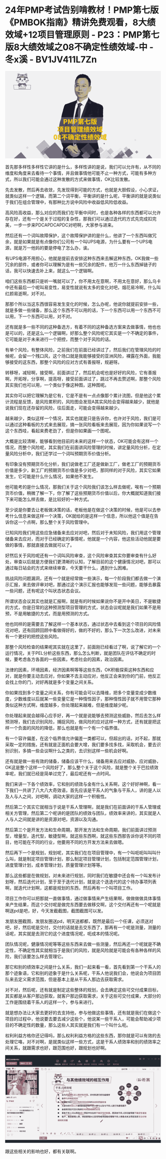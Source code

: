 # 24年PMP考试告别啃教材！PMP第七版《PMBOK指南》精讲免费观看，8大绩效域+12项目管理原则 - P23：PMP第七版8大绩效域之08不确定性绩效域-中 - 冬x溪 - BV1JV411L7Zn

![](img/0bd8adc5d42df1194c47c3ef6475569c_0.png)

首先那多样性多样性它讲的是什么，多样性讲的是说，我们可以允许有，从不同的维度和角度来去看待一个事情，并且做事情他可能不止一种方式，可能有多种方式，所以我们可能会通过这种发散的方式来做事情，OK比较发散。

先去发散，然后再去收敛，先发现得到可能的方式，也就是大胆假设，小心求证，就类似这样一个逻辑，而第二个词平衡，平衡讲的是什么呢，平衡讲的就是说类似于我们在组合管理中，有那种比方说中风险中收益低风险低收益。

高风险高收益，那么对应的而我们在平衡中间时，也是各种各样的东西都可以允许存在好，还有一个是关于过程的复杂性，那我们可以通过迭代的方式先完成扣完美，一步一步来PDCAPDCAPDC对吧啊，大家参与进来。

然后还有一个词叫故障保护，这个故障保护讲的是什么，他讲了一个东西叫做冗余，就是如果就是有点像你们公司有一个叫UPS电源，为什么要有一个UPS电源，就是万一他妈的要是停电了怎么办，诶。

有UPS电源不用担心，他就是提前去安排这种东西来去解这种东西，OK我做一些冗余的部件，或者你可以理解为是有一些冗余的配件，他万一什么东西掉链子的话，我可以快速去补上来，就这么一个逻辑啊。

咱们这些东西都只是听一嘴就可以了，你不用太在意啊，不用太在意好，那么乌卡中还有最后一个呢叫易变性，易变性就说有太多的变化对吧，烟花易冷啊，什么叫红颜易逝啊，对不对。

那那个所以当这东西很容易发生变化的时候，怎么办呢，他说你就提前安排一些，就是多做一些储备，那么这个东西不可以用的话，下一个东西可以用一个东西不可以用，下一个东西可以用，对不对。

还有就是多一些不同的这种备选方，有着不同的这种备选方案来去做事情，他也也是可以的，还是这么一个逻辑啊，好那么整个风险呢它其实是一个不确定的事件，它可能是对于未来进行一个把控，而整个对于风险的话。

有单个风险，有整体风险，之前我们在前面已经讲过了，然后我们在管理风险的时候呢，会留一个残口风，这个场口就是我能够接受的亚洲风险，裸露在外面，我能够接受的这东西，那整个风险的应对方式有善报呀，规避呀。

转移呀，减轻啊，接受啊，前面讲过了，然后机会呢也是好好的风险，它有善报啊，开拓呀，分享啊，提高呀，接受前面讲过了，跳过不再去赘述啊，那整个风险其实我们也可以用，一个类似于像这种图，这种图呢。

其实你可以把它理解为是它有，它是不是有一点点像那个累计流图，但是他这个累计流程是反馈，是风险累积的，风险图会发现A其实风险会变得越来越少，就他是说我们现在还存留的风险，往后面走，可能会变得越来越少。

越来越少，类似这样一个情况，其实也就是只是告诉你，也许对于风险，我们是可以通过这种看板的方式来去展现，搞一张风险看板来去展现，因为你如果说写一个这个东西哇，看起来费老劲了，但是你如果画一个图呢。

大概是比较清晰，能够看到他目前的未来的这样一个状态，OK可能会有这样一个情况，而整个风险呢，其实我们在前面讲风险管理的时候，讲定量风险分析，在定量风险分析中，我们还学过一个词叫预期货币价值分析。

有印象没有预期货币化分析，我们说做老工厂还是做新工厂，做老工厂的预期货币价值是多少，新工厂的预期货币价值是多少对吧，那同样的对于风险，其实它如果发生，它可能是什么什么情况，如果他不发生。

他可能考的是什么情况，那我们关于这个风险我们该怎么样去做呢，唉有一个预期货币价值，稍微了解一下，你了解了这些预期货币价值以后，你大概就知道我们接下来可能怎么样去做，是比较好的一种方式。

至少说是你要去让老板做决策的话，老板他是在做这个决策的时候，他是可以去参考什么信息来做这样一个决策，OK就给的是这样一个信息，所以他这个值是在告诉你这一个点啊，那么整个关于风险管理中。

已知风险我们用这些应急储备来去应对对吧，然后对于未知风险，我们用这个管理储备来去应对，而对于已经确定的事情呢，他就是一个内容，他这些活动他就是要做的事情，那就直接去做就可以了。

好然后关于风险呢还有一个词叫风险审查，这个风险审查其实你要审查有什么好处，审查以后就是方便我们更清晰的认知，了解目前的这个健康情况对吧，那可以通过每日站会的方式来继续审查，今天要干什么，遇到什么困难。

挑战风险问题漏洞，还有一个就是经常做一些演示，每一个阶段我们都去做一个演示汇报，来去做评审对吧，那通过这个演示汇报也能够发现一些问题，能够去暴露一些问题，还有呢这个叫状态状态会议。

所谓状态会议其实也就是汇报啊，就是有的时候如果说你不是开中美日，不是敏捷的方式，你是日常的这种预测型项目管理的方式，状态会议呢就是我们如果不是用预，不是用敏捷的方式，而是用预测的方式。

他也同样的是需要去了解这样一个基本状态，通过状态中去看到这个项目的风险情况对吧，还有回顾回顾中看做得好的，做的不好的，那么下一次怎么改进，对未来有一个更好的把控这些风险。

那整个风险检查的结果呢其实就在这里了，前面刚已经看过了啊，说了解它的一个运行情况，关于PEL分析这些东西，那么怎么判断，就是团队在评估不确定的时候，要考虑各方各面的一些因素，考虑社会的因素，政治因素。

法律的因素，环境因素，经济因素啊等等这些东西，OK积极探索这种东西和应对，就是你要主动去应对，你如果不去主动应对，他反正会来到你的门前，他反正会找上你的门，对好再就是多个变量之间关系。

你如果找到多个变量之间关系，你有可能会可以去降维，把多个变量变成少数维度，少数维度以后就某一些变量它是一种惰性因子，那种惰性因子就不用管它那种类似这种方式啊，维度越多，你处理起来越难，但是维度越少呢。

你处理起来就会越得心应手好，再一个就是说能够去预测这些威胁，然后去怎么样预测呀，我们去识别风险，捕捉风险，做风险的应对这样一种方式，还有就是把这样一个负面的风险的降低，那么也就是有一个有一个临界值。

有一个容许偏差，在这个临界值允许偏差一类都可以，但超出的话，对不起，那就采取一定的措施，还有就是正面机会要大增，我们要多找多找，采取机会，要去识别识别，多搞一些会议啊什么之类的，去识别这样一些机会好啊。

还有就是做一些有效的储备，储备应该干什么，储备用来去应对威胁，应对威胁，OK这是整个这样一个风险好了，那么整个关于这个风险，就是整个关于巴拉绩效率呢，我们就已经是简单过完了，最后呢还有一点时间。

我们来讲一下各个绩效率，它和别的绩效与金有什么关系啊，这个好好神啊，看一下我们一共讲了八大八大奇效语，首先应该是干系人的气象与干系人，讲的是人以及人与人之间，对吧啊，调动大家的这样一个积极性。

然后第二个其实它就相当于说是干系人管理啊，就是我们在前面讲的干系人管理或相关方管理，然后第二个呢讲的是团队的绩效与团队，绩效率来讲的，其实就是人人与人之间就是讲的是资源对吧，资源以及沟通。

然后第三个是开发方法和生命周期，那开发方法和生命周期，我们前面讲过预测型，增量型，迭代型，敏捷型啊，就这些东西啊，就这些东西那告诉你说不同的项目，他可能在不同的行业，他要用不同的方开发方法来去做嗯。

然后再下一个是规划，规划呢，其实我们在在项目管理中，有一个叫呃呃叫叫叫什么叫，就是制定项目管理计划，那么制定项目管理计划，包括制定范围管理计划，进度管理计划，成本管理计划，质量管理计划等等。

那么这些都是在做规划，对未来进行规划，同时我们在敏捷中还会有一个叫发布计划呀，然后迭代计划，至于至于迭代计划，就是这个迭迭代的这个待办事项列表啊，就迭代计划啊，这都是规划的东西，然后再有一个叫项目工作。

项目工作你可以把那就一直做事情，通过做事情来产生结果啊，做做做做具体事情来产生结果，而这个交付呢是做完东西要去做移交啊，这个交付再还有一个呢就是啊送pd是吧，好，今天发截截图，截图截图可以发。

发朋友圈截图，发朋友圈送pd，明天送都都，既然是最后一个任课，必须送对吧，好，然后呢是交付，交付的话就是去交东西了，那再有一个呢是测量，测量的话呢，其实就是去测它的这个进度情况呢，呃成本的情况呢。

团队情况呢，健康情况呢等等这些东西来去做一些测量，然后再还一个呢就是不确定性，不确定性其实就相当于是我们的风险，就是风险就是可能会有各种各样的风险，我们该要怎么样去管理它。

那它和别的绩效率之间是什么关系，我们一起来看一看，首先看到第一个干系人的那个迹象语，它和别的迹象于是什么关系呢，干系人他说我们会，他说会为项目团队来去定义需求范围，但是基本上是从干系人那边去获取需求。

对不对，然后呢，还有就是制定这些整体的规划，会去确定这些可交付成果目标，其实都是从客户那边获取，就客户那边获取需求，关于这些可交付成果，大部分的工作是围绕着干系人的这样一个，参与来进行。

就是想办法让大家去更好的去支持他，参与他做这些事情，还有就是我们在做这个项目的过程中，他说要去要去减少这些个，他说某一些干系人，可能会帮助减少项目的不确定性的数量，那么这些人其实就是我们有一个叫什么呃。

权利利益方格你还记得吗，那么权利利益方格的这些东西，那你就是可以有效的去处理它咯，对不对啊，是就类似这样一些方式，这是干系人绩效率和别的绩效率之间关系，就跟需求也好，跟范围也好，跟规划也好啊。



![](img/0bd8adc5d42df1194c47c3ef6475569c_2.png)

跟这些相关的影响也好，都有关联啊。